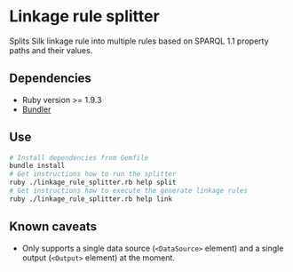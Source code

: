 # Linkage rule splitter

Splits Silk linkage rule into multiple rules based on SPARQL 1.1 property paths and their values.

## Dependencies

* Ruby version >= 1.9.3
* [Bundler](http://bundler.io/)

## Use

```bash
# Install dependencies from Gemfile
bundle install
# Get instructions how to run the splitter
ruby ./linkage_rule_splitter.rb help split
# Get instructions how to execute the generate linkage rules
ruby ./linkage_rule_splitter.rb help link
```

## Known caveats

* Only supports a single data source (`<DataSource>` element) and a single output (`<Output>` element) at the moment.
